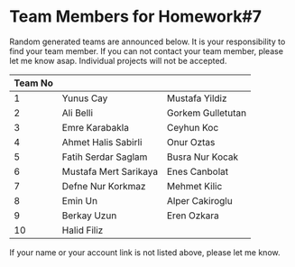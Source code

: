 ﻿# Team Members for Homework#7

Random generated teams are announced below. It is your responsibility to find your team member.
If you can not contact your team member, please let me know asap. Individual projects will not be accepted.

| Team No 	|              	|                 	|
|---------	|--------------	|-----------------	|
| 1       	|     Yunus Cay     	  |Mustafa Yildiz
| 2       	|      Ali Belli    	|Gorkem Gulletutan
| 3       	|     Emre Karabakla       	|Ceyhun Koc
| 4       	|       Ahmet Halis Sabirli 	|Onur Oztas
| 5       	|      Fatih Serdar Saglam	| Busra Nur Kocak
| 6       	|      Mustafa Mert Sarikaya    	|Enes Canbolat
| 7       	|    Defne Nur Korkmaz	|Mehmet Kilic
| 8       	|       Emin Un	|Alper Cakiroglu
| 9       	|    Berkay Uzun | Eren Ozkara
| 10       	|   	Halid Filiz|



If your name or your account link is not listed above, please let me know.
